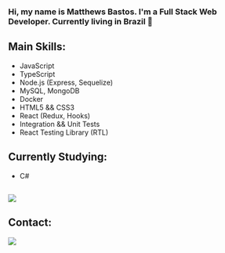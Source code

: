 ### Hi, my name is Matthews Bastos. I'm a Full Stack Web Developer. Currently living in Brazil 👋

## Main Skills:
- JavaScript
- TypeScript
- Node.js (Express, Sequelize)
- MySQL, MongoDB
- Docker
- HTML5 && CSS3
- React (Redux, Hooks)
- Integration && Unit Tests
- React Testing Library (RTL)

## Currently Studying:
- C#

##
<a href="https://github.com/anuraghazra/github-readme-stats">
  <img align="center" src="https://github-readme-stats.vercel.app/api/top-langs/?username=MattBastos&layout=compact" />
</a>

## Contact:
<a href="https://www.linkedin.com/in/matthews-bastos-946883230/">
  <img align="center" src="https://img.shields.io/badge/LinkedIn-0077B5?style=for-the-badge&logo=linkedin&logoColor=white" />
</a>
